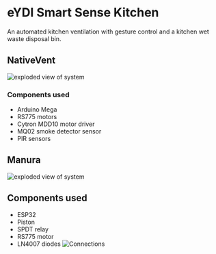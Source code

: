 # eYDI Smart Sense Kitchen
An automated kitchen ventilation with gesture control and a kitchen wet waste disposal bin.
## NativeVent
![exploded view of system](https://user-images.githubusercontent.com/70195197/155004204-b37f21a3-df2d-45c2-a011-d1f7ebc2831b.JPG)
### Components used
- Arduino Mega
- RS775 motors
- Cytron MDD10 motor driver
- MQ02 smoke detector sensor
- PIR sensors

## Manura
![exploded view of system](https://user-images.githubusercontent.com/70195197/155003174-89dd6670-e968-4beb-9386-373a4b725715.JPG)
## Components used
- ESP32
- Piston
- SPDT relay
- RS775 motor
- LN4007 diodes
![Connections](https://user-images.githubusercontent.com/70195197/155003923-1919f0c9-c544-4bec-a72b-28c519072a0b.jpg)
